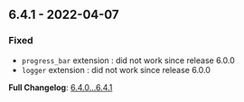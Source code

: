 
## 6.4.1 - 2022-04-07

### Fixed

- `progress_bar` extension : did not work since release 6.0.0
- `logger` extension : did not work since release 6.0.0

**Full Changelog**: [6.4.0...6.4.1](https://github.com/llaville/php-compatinfo/compare/6.4.0...6.4.1)
